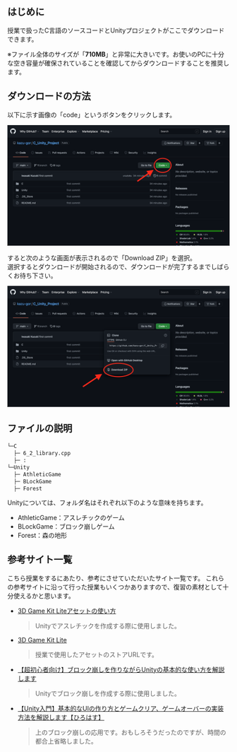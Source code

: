## はじめに

授業で扱ったC言語のソースコードとUnityプロジェクトがここでダウンロードできます。

※ファイル全体のサイズが「**710MB**」と非常に大きいです。お使いのPCに十分な空き容量が確保されていることを確認してからダウンロードすることを推奨します。

## ダウンロードの方法

以下に示す画像の「code」というボタンをクリックします。

![github_pic_1.png](pic/github_pic_1.png)

すると次のような画面が表示されるので「Download ZIP」を選択。<br>選択するとダウンロードが開始されるので、ダウンロードが完了するまでしばらくお待ち下さい。

![github_pic_2.png](pic/github_pic_2.png)

## ファイルの説明

```
└─C
  ├─ 6_2_library.cpp
  ├─ :
└─Unity
  ├─ AthleticGame
  ├─ BLockGame
  ├─ Forest
```

Unityについては、フォルダ名はそれぞれ以下のような意味を持ちます。
- AthleticGame：アスレチックのゲーム
- BLockGame：ブロック崩しゲーム
- Forest：森の地形

## 参考サイト一覧

こちら授業をするにあたり、参考にさせていただいたサイト一覧です。
これらの参考サイトに沿って行った授業もいくつかありますので、復習の素材として十分使えるかと思います。

- [3D Game Kit Liteアセットの使い方](https://note.com/npaka/n/n0c9dc4c858c4)
    > Unityでアスレチックを作成する際に使用しました。
- [3D Game Kit Lite](https://assetstore.unity.com/packages/templates/tutorials/3d-game-kit-lite-135162?_ga=2.219472985.196213444.1634317281-2038648567.1630086103)
    > 授業で使用したアセットのストアURLです。
- [【超初心者向け】ブロック崩しを作りながらUnityの基本的な使い方を解説します](https://www.youtube.com/watch?v=muOOLwfbjfs&t=3s)
    > Unityでブロック崩しを作成する際に使用しました。
- [【Unity入門】基本的なUIの作り方とゲームクリア、ゲームオーバーの実装方法を解説します【ひろはす】](https://www.youtube.com/watch?v=J5Tf5-iZcvs)
    > 上のブロック崩しの応用です。おもしろそうだったのですが、時間の都合上省略しました。




